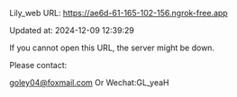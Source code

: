 Lily_web URL: https://ae6d-61-165-102-156.ngrok-free.app

Updated at: 2024-12-09 12:39:29

If you cannot open this URL, the server might be down.

Please contact: 

goley04@foxmail.com Or Wechat:GL_yeaH